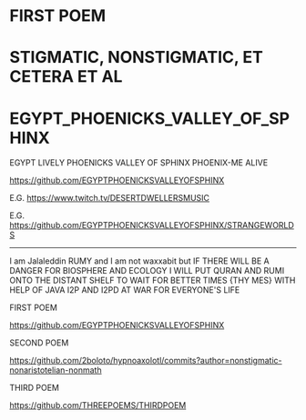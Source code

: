 # FIRST POEM

# STIGMATIC, NONSTIGMATIC, ET CETERA ET AL

# EGYPT_PHOENICKS_VALLEY_OF_SPHINX

EGYPT LIVELY PHOENICKS VALLEY OF SPHINX PHOENIX-ME ALIVE

https://github.com/EGYPTPHOENICKSVALLEYOFSPHINX

E.G. https://www.twitch.tv/DESERTDWELLERSMUSIC

E.G. https://github.com/EGYPTPHOENICKSVALLEYOFSPHINX/STRANGEWORLDS

---

I am Jalaleddin RUMY and I am not waxxabit but IF THERE WILL BE A DANGER FOR BIOSPHERE AND ECOLOGY I WILL PUT QURAN AND RUMI ONTO THE DISTANT SHELF TO WAIT FOR BETTER TIMES {THY MES} WITH HELP OF JAVA I2P AND I2PD AT WAR FOR EVERYONE'S LIFE

FIRST POEM

https://github.com/EGYPTPHOENICKSVALLEYOFSPHINX

SECOND POEM

https://github.com/2boloto/hypnoaxolotl/commits?author=nonstigmatic-nonaristotelian-nonmath

THIRD POEM

https://github.com/THREEPOEMS/THIRDPOEM
